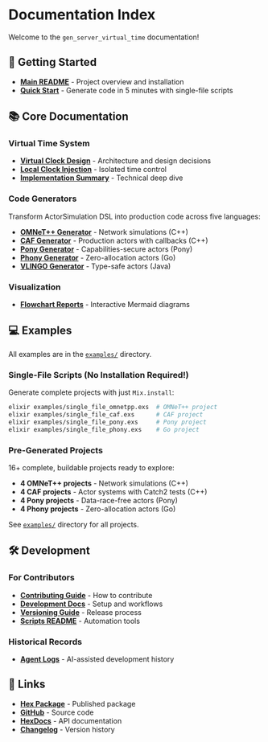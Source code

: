 # Documentation Index

Welcome to the `gen_server_virtual_time` documentation!

## 🚀 Getting Started

- **[Main README](../README.md)** - Project overview and installation
- **[Quick Start](generators.md)** - Generate code in 5 minutes with single-file
  scripts

## 📚 Core Documentation

### Virtual Time System

- **[Virtual Clock Design](virtual_clock_design.md)** - Architecture and design
  decisions
- **[Local Clock Injection](local_clock_injection_feature.md)** - Isolated time
  control
- **[Implementation Summary](implementation_summary.md)** - Technical deep dive

### Code Generators

Transform ActorSimulation DSL into production code across five languages:

- **[OMNeT++ Generator](omnetpp_generator.md)** - Network simulations (C++)
- **[CAF Generator](caf_generator.md)** - Production actors with callbacks (C++)
- **[Pony Generator](pony_generator.md)** - Capabilities-secure actors (Pony)
- **[Phony Generator](phony_generator.md)** - Zero-allocation actors (Go)
- **[VLINGO Generator](vlingo_generator.md)** - Type-safe actors (Java)

### Visualization

- **[Flowchart Reports](flowchart_reports.md)** - Interactive Mermaid diagrams

## 💻 Examples

All examples are in the [`examples/`](../examples/) directory.

### Single-File Scripts (No Installation Required!)

Generate complete projects with just `Mix.install`:

```bash
elixir examples/single_file_omnetpp.exs  # OMNeT++ project
elixir examples/single_file_caf.exs      # CAF project
elixir examples/single_file_pony.exs     # Pony project
elixir examples/single_file_phony.exs    # Go project
```

### Pre-Generated Projects

16+ complete, buildable projects ready to explore:

- **4 OMNeT++ projects** - Network simulations (C++)
- **4 CAF projects** - Actor systems with Catch2 tests (C++)
- **4 Pony projects** - Data-race-free actors (Pony)
- **4 Phony projects** - Zero-allocation actors (Go)

See [`examples/`](../examples/) directory for all projects.

## 🛠️ Development

### For Contributors

- **[Contributing Guide](../CONTRIBUTING.md)** - How to contribute
- **[Development Docs](development/README.md)** - Setup and workflows
- **[Versioning Guide](development/VERSIONING.md)** - Release process
- **[Scripts README](../scripts/README.md)** - Automation tools

### Historical Records

- **[Agent Logs](agent/README.md)** - AI-assisted development history

## 🔗 Links

- **[Hex Package](https://hex.pm/packages/gen_server_virtual_time)** - Published
  package
- **[GitHub](https://github.com/yourusername/gen_server_virtual_time)** - Source
  code
- **[HexDocs](https://hexdocs.pm/gen_server_virtual_time)** - API documentation
- **[Changelog](../CHANGELOG.md)** - Version history
